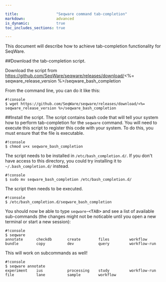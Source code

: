 ```yaml
---

title:                 "Seqware command tab-completion"
markdown:              advanced
is_dynamic:            true
toc_includes_sections: true

---
```


This document will describe how to achieve tab-completion functionality for SeqWare.

##Download the tab-completion script.

Download the script from <a href="https://github.com/SeqWare/seqware/releases/download/<%= seqware_release_version %>/seqware_bash_completion">https://github.com/SeqWare/seqware/releases/download/<%= seqware_release_version %>/seqware_bash_completion</a>

From the command line, you can do it like this:
<pre><code>#!console
$ wget https://github.com/SeqWare/seqware/releases/download/<%= seqware_release_version %>/seqware_bash_completion
</code></pre>

##Install the script.
The script contains bash code that will tell your system how to perform tab-completion for the `seqware` command. You will need to execute this script to register this code with your system. To do this, you must ensure that the file is executable.

<pre><code>#!console
$ chmod u+x seqware_bash_completion
</code></pre>
 
The script needs to be installed in `/etc/bash_completion.d/`. If you don't have access to this directory, you could try installing it to `~/.bash_completion.d/` instead.
<pre><code>#!console
$ sudo mv seqware_bash_completion /etc/bash_completion.d/
</code></pre>

The script then needs to be executed.

<pre><code>#!console
$ /etc/bash_completion.d/seqware_bash_completion
</code></pre>

You should now be able to type `seqware`-<kbd>&lt;TAB&gt;</kbd> and see a list of available sub-commands (the changes might not be noticable until you open a new terminal or start a new session):

<pre><code>#!console
$ seqware 
annotate      checkdb       create        files         workflow      
bundle        copy          dev           query         workflow-run  
</code></pre>

This will work on subcommands as well!

<pre><code>#!console
$ seqware annotate 
experiment    ius           processing    study         workflow-run  
file          lane          sample        workflow
</code></pre>